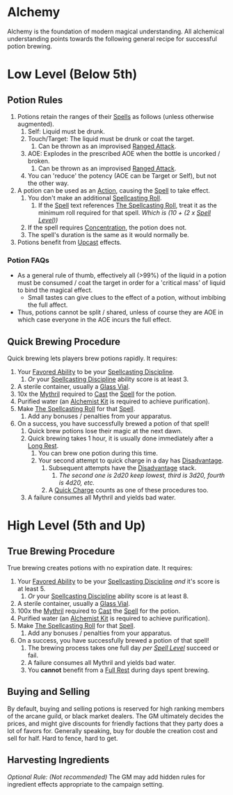 # Alchemy

Alchemy is the foundation of modern magical understanding. All alchemical understanding points towards the following general recipe for successful potion brewing.

# Low Level (Below 5th)

## Potion Rules

1. Potions retain the ranges of their [Spells](../Spells.md) as follows (unless otherwise augmented).
	1. Self: Liquid must be drunk.
	2. Touch/Target: The liquid must be drunk or coat the target.
		1. Can be thrown as an improvised [Ranged Attack](../../Game%20Procedures/Ranged%20Attack.md).
	3. AOE: Explodes in the prescribed AOE when the bottle is uncorked / broken.
		1. Can be thrown as an improvised [Ranged Attack](../../Game%20Procedures/Ranged%20Attack.md).
	4. You can 'reduce' the potency (AOE can be Target or Self), but not the other way.
2. A potion can be used as an [Action](../../Game%20Procedures/Action.md), causing the [Spell](../Spells.md) to take effect.
	1. You don't make an additional [Spellcasting Roll](../Spellcasting.md#The%20Spellcasting%20Roll).
		1. If the [Spell](../Spells.md) text references [The Spellcasting Roll](../Spellcasting.md#The%20Spellcasting%20Roll), treat it as the minimum roll required for that spell. *Which is (10 + (2 x [Spell Level](../Spell%20Level.md)))*
	2. If the spell requires [Concentration](../Concentration.md), the potion does not.
	3. The spell's duration is the same as it would normally be.
3. Potions benefit from [Upcast](../Spellcasting.md#Upcast) effects.

### Potion FAQs

- As a general rule of thumb, effectively all (>99%) of the liquid in a potion must be consumed / coat the target in order for a 'critical mass' of liquid to bind the magical effect.
	- Small tastes can give clues to the effect of a potion, without imbibing the full affect.
- Thus, potions cannot be split / shared, unless of course they are AOE in which case everyone in the AOE incurs the full effect.

## Quick Brewing Procedure

Quick brewing lets players brew potions rapidly. It requires:

1. Your [Favored Ability](../../Player%20Characters/Favored%20Ability.md) to be your [Spellcasting Discipline](../The%20Spellcasting%20Disciplines/Spellcasting%20Disciplines.md).
	1. *Or* your [Spellcasting Discipline](../The%20Spellcasting%20Disciplines/Spellcasting%20Disciplines.md) ability score is at least 3.
2. A sterile container, usually a [Glass Vial](../../Items/Individual%20Item%20Cards/Gear/10%20Coins/Glass%20Vial.md).
3. 10x the [Mythril](../Mythril.md) required to [Cast](../Spellcasting.md) the [Spell](../Spells.md) for the potion.
4. Purified water (an [Alchemist Kit](../../Items/Individual%20Item%20Cards/Gear/50%20Coins/Alchemist%20Kit.md) is required to achieve purification).
5. Make [The Spellcasting Roll](../Spellcasting.md#The%20Spellcasting%20Roll) for that [Spell](../Spells.md).
	1. Add any bonuses / penalties from your apparatus.
6. On a success, you have successfully brewed a potion of that spell!
	1. Quick brew potions lose their magic at the next dawn.
	2. Quick brewing takes 1 hour, it is usually done immediately after a [Long Rest](../../Game%20Procedures/Resting.md#Long%20Rest).
		1. You can brew one potion during this time.
		2. Your second attempt to quick charge in a day has [Disadvantage](../../Game%20Procedures/Dice%20Rolls/Disadvantage.md).
			1. Subsequent attempts have the [Disadvantage](../../Game%20Procedures/Dice%20Rolls/Disadvantage.md) stack.
				1. *The second one is 2d20 keep lowest, third is 3d20, fourth is 4d20, etc.*
			2. A [Quick Charge](../Enchanting/Enchanting.md#Quick%20Charging%20Procedure) counts as one of these procedures too.
	3. A failure consumes all Mythril and yields bad water.

# High Level (5th and Up)

## True Brewing Procedure

True brewing creates potions with no expiration date. It requires:

1. Your [Favored Ability](../../Player%20Characters/Favored%20Ability.md) to be your [Spellcasting Discipline](../The%20Spellcasting%20Disciplines/Spellcasting%20Disciplines.md) *and* it's score is at least 5.
	1. *Or* your [Spellcasting Discipline](../The%20Spellcasting%20Disciplines/Spellcasting%20Disciplines.md) ability score is at least 8.
2. A sterile container, usually a [Glass Vial](../../Items/Individual%20Item%20Cards/Gear/10%20Coins/Glass%20Vial.md).
3. 100x the [Mythril](../Mythril.md) required to [Cast](../Spellcasting.md) the [Spell](../Spells.md) for the potion.
4. Purified water (an [Alchemist Kit](../../Items/Individual%20Item%20Cards/Gear/50%20Coins/Alchemist%20Kit.md) is required to achieve purification).
5. Make [The Spellcasting Roll](../Spellcasting.md#The%20Spellcasting%20Roll) for that [Spell](../Spells.md).
	1. Add any bonuses / penalties from your apparatus.
6. On a success, you have successfully brewed a potion of that spell!
	1. The brewing process takes one full day *per [Spell Level](../Spell%20Level.md)* succeed or fail.
	2. A failure consumes all Mythril and yields bad water.
	3. You **cannot** benefit from a [Full Rest](../../Game%20Procedures/Resting.md#Full%20Rest) during days spent brewing.

## Buying and Selling

By default, buying and selling potions is reserved for high ranking members of the arcane guild, or black market dealers. The GM ultimately decides the prices, and might give discounts for friendly factions that they party does a lot of favors for. Generally speaking, buy for double the creation cost and sell for half. Hard to fence, hard to get.

## Harvesting Ingredients

*Optional Rule: (Not recommended)*
The GM may add hidden rules for ingredient effects appropriate to the campaign setting.
